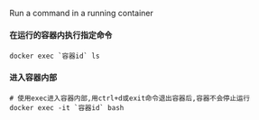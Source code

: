 Run a command in a running container

#### 在运行的容器内执行指定命令
    docker exec `容器id` ls
	
#### 进入容器内部
	# 使用exec进入容器内部,用ctrl+d或exit命令退出容器后,容器不会停止运行
	docker exec -it `容器id` bash